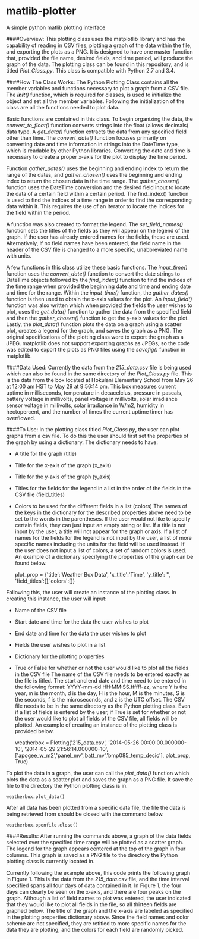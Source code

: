 matlib-plotter
==============

A simple python matlib plotting interface

####Overview:
This plotting class uses the matplotlib library and has the capability of reading in CSV files, plotting a graph of the data within the file, and exporting the plots as a PNG.  It is designed to have one master function that, provided the file name, desired fields, and time period, will produce the graph of the data.  The plotting class can be found in this repository, and is titled *Plot_Class.py*.  This class is compatible with Python 2.7 and 3.4.


####How The Class Works:
The Python Plotting Class contains all the member variables and functions necessary to plot a graph from a CSV file.  The *__init__()* function, which is required for classes, is used to initialize the object and set all the member variables.  Following the initialization of the class are all the functions needed to plot data.

Basic functions are contained in this class.  To begin organizing the data, the *convert_to_float()* function converts strings into the float (allows decimals) data type.  A *get_data()* function extracts the data from any specified field other than time.  The *convert_date()* function focuses primarily on converting date and time information in strings into the DateTime type, which is readable by other Python libraries.  Converting the date and time is necessary to create a proper x-axis for the plot to display the time period.

Function *gather_dates()* uses the beginning and ending index to return the range of the dates, and *gather_chosen()* uses the beginning and ending index to return the chosen data in the time range.  The *gather_chosen()* function uses the DateTime conversion and the desired field input to locate the data of a certain field within a certain period.  The find_index() function is used to find the indices of a time range in order to find the corresponding data within it.  This requires the use of an iterator to locate the indices for the field within the period.

A function was also created to format the legend.  The *set_field_names()* function sets the titles of the fields as they will appear on the legend of the graph.  If the user has already entered names for the fields, these are used.  Alternatively, if no field names have been entered, the field name in the header of the CSV file is changed to a more specific, unabbreviated name with units.

A few functions in this class utilize these basic functions.  The *input_time()* function uses the *convert_date()* function to convert the date strings to DateTime objects followed by the *find_index()* function to find the indices of the time range when provided the beginning date and time and ending date and time for the range.  Within the *input_time()* function, the *gather_dates()* function is then used to obtain the x-axis values for the plot.  An *input_field()* function was also written which when provided the fields the user wishes to plot, uses the *get_data()* function to gather the data from the specified field and then the *gather_chosen()* function to get the y-axis values for the plot.  Lastly, the *plot_data()* function plots the data on a graph using a scatter plot, creates a legend for the graph, and saves the graph as a PNG.  The original specifications of the plotting class were to export the graph as a JPEG.  matplotlib does not support exporting graphs as JPEGs, so the code was edited to export the plots as PNG files using the *savefig()* function in matplotlib.

####Data Used:
Currently the data from the *215_data.csv* file is being used which can also be found in the same directory of the *Plot_Class.py* file.  This is the data from the box located at Hokulani Elementary School from May 26 at 12:00 am HST to May 29 at 9:56:14 pm.  This box measures current uptime in milliseconds, temperature in decacelcius, pressure in pascals, battery voltage in millivolts, panel voltage in millivolts, solar irradiance sensor voltage in millivolts, solar irradiance in W/m2, humidity in hectopercent, and the number of times the current uptime timer has overflowed.


####To Use:
In the plotting class titled *Plot_Class.py*, the user can plot graphs from a csv file.  To do this the user should first set the properties of the graph by using a dictionary.  The dictionary needs to have:
* A title for the graph (title)
* Title for the x-axis of the graph (x_axis)
* Title for the y-axis of the graph (y_axis)
* Titles for the fields for the legend in a list in the order of the fields in the CSV file (field_titles)
* Colors to be used for the different fields in a list (colors)
The names of the keys in the dictionary for the described properties above need to be set to the words in the parentheses.  If the user would not like to specify certain fields, they can just input an empty string or list.  If a title is not input by the user, a title will not appear for the graph or axis.  If a list of names for the fields for the legend is not input by the user, a list of more specific names including the units for the field will be used instead.  If the user does not input a list of colors, a set of random colors is used.  An example of a dictionary specifying the properties of the graph can be found below.

	plot_prop = {'title':'Weather Box Data', 'x_title':'Time', 'y_title': '', 'field_titles':[],'colors':[]}

Following this, the user will create an instance of the plotting class.  In creating this instance, the user will input:
* Name of the CSV file
* Start date and time for the data the user wishes to plot
* End date and time for the data the user wishes to plot
* Fields the user wishes to plot in a list
* Dictionary for the plotting properties
* True or False for whether or not the user would like to plot all the fields in the CSV file
The name of the CSV file needs to be entered exactly as the file is titled.  The start and end date and time need to be entered in the following format: YYYY-mm-dd HH:MM:SS.ffffff-zz, where Y is the year, m is the month, d is the day, H is the hour, M is the minutes, S is the seconds, f is the microseconds, and z is the UTC offset.  The CSV file needs to be in the same directory as the Python plotting class.  Even if a list of fields is entered by the user, if True is set for whether or not the user would like to plot all fields of the CSV file, all fields will be plotted.  An example of creating an instance of the plotting class is provided below.

	weatherbox = Plotting('215_data.csv', '2014-05-26 00:00:00.000000-10', '2014-05-29 21:56:14.000000-10', ['apogee_w_m2','panel_mv','batt_mv','bmp085_temp_decic'], plot_prop, True)

To plot the data in a graph, the user can call the *plot_data()* function which plots the data as a scatter plot and saves the graph as a PNG file.  It save the file to the directory the Python plotting class is in.

	weatherbox.plot_data()

After all data has been plotted from a specific data file, the file the data is being retrieved from should be closed with the command below.

	weatherbox.openfile.close()


####Results:
After running the commands above, a graph of the data fields selected over the specified time range will be plotted as a scatter graph.  The legend for the graph appears centered at the top of the graph in four columns.  This graph is saved as a PNG file to the directory the Python plotting class is currently located in.

Currently following the example above, this code prints the following graph in Figure 1.  This is the data from the *215_data.csv* file, and the time interval specified spans all four days of data contained in it.  In Figure 1, the four days can clearly be seen on the x-axis, and there are four peaks on the graph.  Although a list of field names to plot was entered, the user indicated that they would like to plot all fields in the file, so all thirteen fields are graphed below.  The title of the graph and the x-axis are labeled as specified in the plotting properties dictionary above.  Since the field names and color scheme are not specified, they are retitled to more specific names for the data they are plotting, and the colors for each field are randomly picked.

